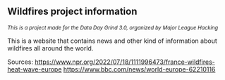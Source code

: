 ## Wildfires project information

<sub>_This is a project made for the Data Day Grind 3.0, organized by Major League Hacking_<sub>

This is a website that contains news and other kind of information about wildfires all around the world.

Sources:
https://www.npr.org/2022/07/18/1111996473/france-wildfires-heat-wave-europe
https://www.bbc.com/news/world-europe-62210116
